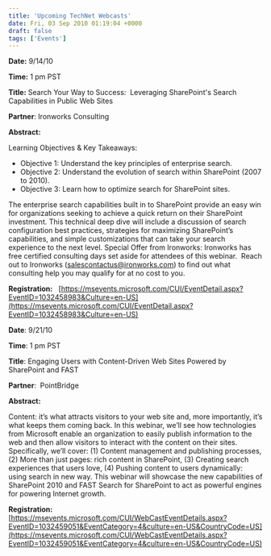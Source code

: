```yaml
---
title: 'Upcoming TechNet Webcasts'
date: Fri, 03 Sep 2010 01:19:04 +0000
draft: false
tags: ['Events']
---
```


**Date:** 9/14/10

**Time:** 1 pm PST

**Title:** Search Your Way to Success:  Leveraging SharePoint's Search Capabilities in Public Web Sites

**Partner**: Ironworks Consulting

**Abstract:**

Learning Objectives & Key Takeaways:

*   Objective 1: Understand the key principles of enterprise search.
*   Objective 2: Understand the evolution of search within SharePoint (2007 to 2010).
*   Objective 3: Learn how to optimize search for SharePoint sites.

The enterprise search capabilities built in to SharePoint provide an easy win for organizations seeking to achieve a quick return on their SharePoint investment. This technical deep dive will include a discussion of search configuration best practices, strategies for maximizing SharePoint’s capabilities, and simple customizations that can take your search experience to the next level. Special Offer from Ironworks: Ironworks has free certified consulting days set aside for attendees of this webinar.  Reach out to Ironworks ([salescontactus@ironworks.com](mailto:salescontactus@ironworks.com)) to find out what consulting help you may qualify for at no cost to you.

**Registration:**   [https://msevents.microsoft.com/CUI/EventDetail.aspx?EventID=1032458983&Culture=en-US](https://msevents.microsoft.com/CUI/EventDetail.aspx?EventID=1032458983&Culture=en-US)

**Date**: 9/21/10

**Time**: 1 pm PST

**Title**: Engaging Users with Content-Driven Web Sites Powered by SharePoint and FAST

**Partner**:  PointBridge

**Abstract:**

Content: it’s what attracts visitors to your web site and, more importantly, it’s what keeps them coming back. In this webinar, we’ll see how technologies from Microsoft enable an organization to easily publish information to the web and then allow visitors to interact with the content on their sites. Specifically, we’ll cover: (1) Content management and publishing processes, (2) More than just pages: rich content in SharePoint, (3) Creating search experiences that users love, (4) Pushing content to users dynamically: using search in new way. This webinar will showcase the new capabilities of SharePoint 2010 and FAST Search for SharePoint to act as powerful engines for powering Internet growth.

**Registration:** [https://msevents.microsoft.com/CUI/WebCastEventDetails.aspx?EventID=1032459051&EventCategory=4&culture=en-US&CountryCode=US](https://msevents.microsoft.com/CUI/WebCastEventDetails.aspx?EventID=1032459051&EventCategory=4&culture=en-US&CountryCode=US)